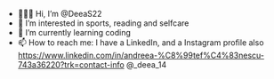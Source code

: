 - 💁🏻‍♀️ Hi, I’m @DeeaS22
- 👀 I’m interested in sports, reading and selfcare
- 🌱 I’m currently learning coding
- 📫 How to reach me: I have a LinkedIn, and a Instagram profile also
https://www.linkedin.com/in/andreea-%C8%99tef%C4%83nescu-743a36220?trk=contact-info
@_deea_14
<!---
DeeaS22/DeeaS22 is a ✨ special ✨ repository because its `README.md` (this file) appears on your GitHub profile.
You can click the Preview link to take a look at your changes.
--->
